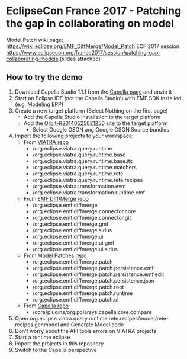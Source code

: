 # EclipseCon France 2017 - Patching the gap in collaborating on model

Model Patch wiki page: https://wiki.eclipse.org/EMF_DiffMerge/Model_Patch
ECF 2017 session: https://www.eclipsecon.org/france2017/session/patching-gap-collaborating-models (slides attached)

## How to try the demo

1. Download Capella Studio 1.1.1 from the [Capella page](https://polarsys.org/capella/download.html) and unzip it
1. Start an Eclipse IDE (not the Capella Studio!) with EMF SDK installed (e.g. Modeling EPP)
1. Create a new target platform (Select Nothing on the first page)
   * Add the Capella Studio installation to the target platform
   * Add the [Orbit-R20140525021250](http://download.eclipse.org/tools/orbit/downloads/drops/R20140525021250/repository) site to the target platform
      * Select Google GSON ang Google GSON Source bundles
1. Import the following projects to your workspace:
   * From [VIATRA repo](https://git.eclipse.org/r/#/admin/projects/viatra/org.eclipse.viatra)
      * /org.eclipse.viatra.query.runtime
      * /org.eclipse.viatra.query.runtime.base
      * /org.eclipse.viatra.query.runtime.base.itc
      * /org.eclipse.viatra.query.runtime.matchers
      * /org.eclipse.viatra.query.runtime.rete
      * /org.eclipse.viatra.query.runtime.rete.recipes
      * /org.eclipse.viatra.transformation.evm
      * /org.eclipse.viatra.transformation.runtime.emf
   * From [EMF Diff/Merge repo](https://git.eclipse.org/r/#/admin/projects/diffmerge/org.eclipse.emf.diffmerge.core)
      * /org.eclipse.emf.diffmerge
      * /org.eclipse.emf.diffmerge.connector.core
      * /org.eclipse.emf.diffmerge.connector.git
      * /org.eclipse.emf.diffmerge.gmf  
      * /org.eclipse.emf.diffmerge.sirius
      * /org.eclipse.emf.diffmerge.ui
      * /org.eclipse.emf.diffmerge.ui.gmf
      * /org.eclipse.emf.diffmerge.ui.sirius
   * From [Model Patches repo](https://git.eclipse.org/r/#/admin/projects/diffmerge/org.eclipse.emf.diffmerge.patch)
      * /org.eclipse.emf.diffmerge.patch
      * /org.eclipse.emf.diffmerge.patch.persistence.emf
      * /org.eclipse.emf.diffmerge.patch.persistence.emf.edit
      * /org.eclipse.emf.diffmerge.patch.persistence.json
      * /org.eclipse.emf.diffmerge.patch.root
      * /org.eclipse.emf.diffmerge.patch.runtime
      * /org.eclipse.emf.diffmerge.patch.ui
   * From [Capella repo](https://git.polarsys.org/r/#/admin/projects/capella/capella)
      * /core/plugins/org.polarsys.capella.core.compare
1. Open org.eclipse.viatra.query.runtime.rete.recipes/model/rete-recipes.genmodel and Generate Model code
1. Don't worry about the API tools errors on VIATRA projects
1. Start a runtime eclipse
1. Import the projects in this repository
1. Switch to the Capella perspective
